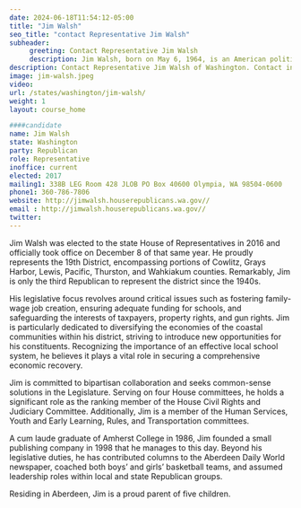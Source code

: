 ```yaml
---
date: 2024-06-18T11:54:12-05:00
title: "Jim Walsh"
seo_title: "contact Representative Jim Walsh"
subheader:
     greeting: Contact Representative Jim Walsh
     description: Jim Walsh, born on May 6, 1964, is an American politician affiliated with the Republican Party. He assumed office as a member of the Washington House of Representatives, representing District 19-Position 1, on January 9, 2017.
description: Contact Representative Jim Walsh of Washington. Contact information for Jim Walsh includes email address, phone number, and mailing address.
image: jim-walsh.jpeg
video:
url: /states/washington/jim-walsh/
weight: 1
layout: course_home

####candidate
name: Jim Walsh
state: Washington
party: Republican
role: Representative
inoffice: current
elected: 2017
mailing1: 338B LEG Room 428 JLOB PO Box 40600 Olympia, WA 98504-0600
phone1: 360-786-7806
website: http://jimwalsh.houserepublicans.wa.gov//
email : http://jimwalsh.houserepublicans.wa.gov//
twitter: 
---
```

Jim Walsh was elected to the state House of Representatives in 2016 and officially took office on December 8 of that same year. He proudly represents the 19th District, encompassing portions of Cowlitz, Grays Harbor, Lewis, Pacific, Thurston, and Wahkiakum counties. Remarkably, Jim is only the third Republican to represent the district since the 1940s.

His legislative focus revolves around critical issues such as fostering family-wage job creation, ensuring adequate funding for schools, and safeguarding the interests of taxpayers, property rights, and gun rights. Jim is particularly dedicated to diversifying the economies of the coastal communities within his district, striving to introduce new opportunities for his constituents. Recognizing the importance of an effective local school system, he believes it plays a vital role in securing a comprehensive economic recovery.

Jim is committed to bipartisan collaboration and seeks common-sense solutions in the Legislature. Serving on four House committees, he holds a significant role as the ranking member of the House Civil Rights and Judiciary Committee. Additionally, Jim is a member of the Human Services, Youth and Early Learning, Rules, and Transportation committees.

A cum laude graduate of Amherst College in 1986, Jim founded a small publishing company in 1998 that he manages to this day. Beyond his legislative duties, he has contributed columns to the Aberdeen Daily World newspaper, coached both boys’ and girls’ basketball teams, and assumed leadership roles within local and state Republican groups.

Residing in Aberdeen, Jim is a proud parent of five children.
